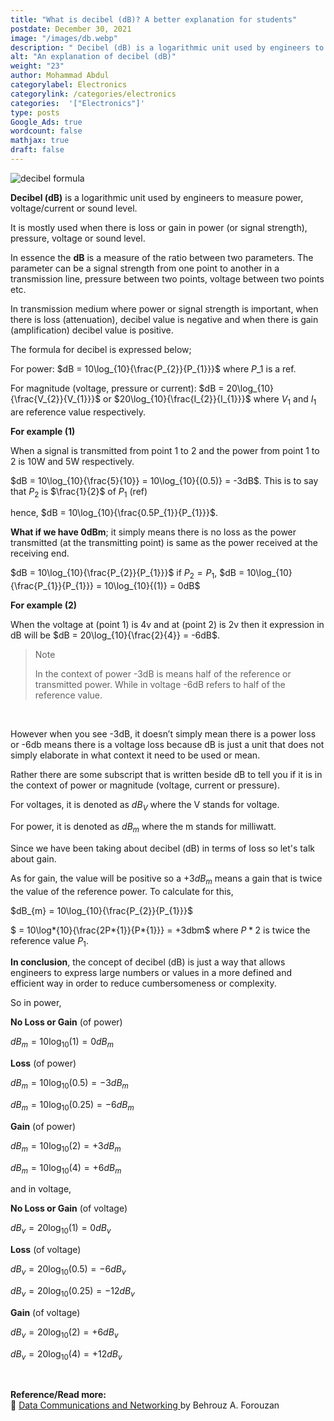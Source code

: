 ```yaml
---
title: "What is decibel (dB)? A better explanation for students"
postdate: December 30, 2021
image: "/images/db.webp"
description: " Decibel (dB) is a logarithmic unit used by engineers to measure power, voltage/current or sound level"
alt: "An explanation of decibel (dB)"
weight: "23"
author: Mohammad Abdul
categorylabel: Electronics
categorylink: /categories/electronics
categories:  '["Electronics"]'
type: posts
Google_Ads: true
wordcount: false
mathjax: true
draft: false
---
```


<img src="/images/db.webp" alt="decibel formula">

**Decibel (dB)** is a logarithmic unit used by engineers to measure power, voltage/current or sound level.

It is mostly used when there is loss or gain in power (or signal strength), pressure, voltage or sound level.

In essence the **dB** is a measure of the ratio between two parameters. The parameter can be a signal strength from one point to another in a transmission line, pressure between two points, voltage between two points etc.

In transmission medium where power or signal strength is important, when there is loss (attenuation), decibel value is negative and when there is gain (amplification) decibel value is positive.

The formula for decibel is expressed below;

For power: $dB = 10\log_{10}{\frac{P_{2}}{P_{1}}}$ where $P\_{1}$ is a ref.

For magnitude (voltage, pressure or current): $dB = 20\log_{10}{\frac{V_{2}}{V_{1}}}$ or $20\log_{10}{\frac{I_{2}}{I_{1}}}$ where $V_{1}$ and $I_{1}$ are reference value respectively.

**For example (1)**
<br>

When a signal is transmitted from point 1 to 2 and the power from point 1 to 2 is 10W and 5W respectively.

$dB = 10\log_{10}{\frac{5}{10}} = 10\log_{10}{(0.5)} = -3dB$. This is to say that $P_{2}$ is $\frac{1}{2}$ of $P_{1}$ (ref)

hence, $dB = 10\log_{10}{\frac{0.5P_{1}}{P_{1}}}$.

**What if we have 0dBm**; it simply means there is no loss as the power transmitted (at the transmitting point) is same as the power received at the receiving end.

$dB = 10\log_{10}{\frac{P_{2}}{P_{1}}}$ if $P_{2} = P_{1}$, $dB = 10\log_{10}{\frac{P_{1}}{P_{1}}} = 10\log_{10}{(1)} = 0dB$

**For example (2)**
<br>

When the voltage at (point 1) is 4v and at (point 2) is 2v then it expression in dB will be
$dB = 20\log_{10}{\frac{2}{4}} = -6dB$.

<blockquote class="blockquote">
<p class="little-nugget">Note</p>
<p class="quote-text">In the context of power -3dB is means half of the reference or transmitted power. While in voltage -6dB refers to half of the reference value.</p></blockquote>
<br>

However when you see -3dB, it doesn’t simply mean there is a power loss or -6db means there is a voltage loss because dB is just a unit that does not simply elaborate in what context it need to be used or mean.

Rather there are some subscript that is written beside dB to tell you if it is in the context of power or magnitude (voltage, current or pressure).

For voltages, it is denoted as $dB_{V}$ where the V stands for voltage.

For power, it is denoted as $dB_{m}$ where the m stands for milliwatt.

Since we have been taking about decibel (dB) in terms of loss so let's talk about gain.

As for gain, the value will be positive so a $+3dB_{m}$ means a gain that is twice the value of the reference power. To calculate for this,

$dB_{m} = 10\log_{10}{\frac{P_{2}}{P_{1}}}$

$ = 10\log*{10}{\frac{2P*{1}}{P*{1}}} = +3dbm$ where $P*{2}$ is twice the reference value $P_{1}$.

**In conclusion**, the concept of decibel (dB) is just a way that allows engineers to express large numbers or values in a more defined and efficient way in order to reduce cumbersomeness or complexity.

So in power,

**No Loss or Gain** (of power)
<br>

$dB_{m} = 10\log_{10}{(1)} = 0dB_{m}$

**Loss** (of power)
<br>

$dB_{m} = 10\log_{10}{(0.5)} = -3dB_{m}$

$dB_{m} = 10\log_{10}{(0.25)} = -6dB_{m}$

**Gain** (of power)
<br>

$dB_{m} = 10\log_{10}{(2)} = +3dB_{m}$

$dB_{m} = 10\log_{10}{(4)} = +6dB_{m}$

and in voltage,

**No Loss or Gain** (of voltage)
<br>

$dB_{v} = 20\log_{10}{(1)} = 0dB_{v}$

**Loss** (of voltage)
<br>

$dB_{v} = 20\log_{10}{(0.5)} = -6dB_{v}$

$dB_{v} = 20\log_{10}{(0.25)} = -12dB_{v}$

**Gain** (of voltage)
<br>

$dB_{v} = 20\log_{10}{(2)} = +6dB_{v}$

$dB_{v} = 20\log_{10}{(4)} = +12dB_{v}$

<br>

**Reference/Read more:**
<br>
:book: <a class="links-to-others" href="https://amzn.to/3eEN2o1" target="_blank">Data Communications
and Networking </a>by Behrouz A. Forouzan

<br>

